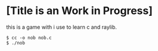 # [Title is an Work in Progress]

this is a game with i use to learn c and raylib.

``` console
$ cc -o nob nob.c
$ ./nob
```
